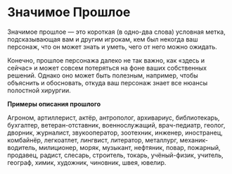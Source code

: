 # Значимое Прошлое
Значимое прошлое — это короткая (в одно-два слова) условная метка, подсказывающая вам и другим игрокам, кем был некогда ваш персонаж, что он может знать и уметь, чего от него можно ожидать.

Конечно, прошлое персонажа далеко не так важно, как «здесь и сейчас» и может совсем потеряться на фоне ваших собственных решений. Однако оно может быть полезным, например, чтобы объяснить и обосновать, откуда ваш персонаж знает все нюансы полостной хирургии.

**Примеры описания прошлого**

Агроном, артиллерист, актёр, антрополог, архивариус, библиотекарь, бухгалтер, ветеран-отставник, военнослужащий, врач-педиатр, геолог, дворник, журналист, звукооператор, зоотехник, инженер, иностранец, комбайнёр, легкоатлет, лингвист, литератор, металлург, механик-водитель, милиционер, моряк, музыкант, нефтяник, повар, пожарный, продавец, радист, слесарь, строитель, токарь, учёный-физик, учитель, географ, химик, художник, чиновник, швея, ювелир.
